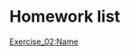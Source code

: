 # Homework list


[Exercise_02:Name](http://www.jianshu.com/writer#/notebooks/16490802/notes/17046207/preview)

